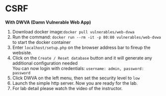 # CSRF 
**With DWVA (Damn Vulnerable Web App)**<br>
1. Download docker image:`docker pull vulnerables/web-dvwa`<br>
2. Run the command: `docker run --rm -it -p 80:80 vulnerables/web-dvwa` to start the docker container<br>
3. Enter `localhost/setup.php` on the browser address bar to fireup the websiste.<br>
4. Click on the `Create / Reset database` button and it will generate any additional configuration needed<br>
You can now login with credentials: `username: admin, password: password`<br>
5. Click DWVA on the left menu, then set the security level to `low`<br>
6. Launch the simple http server. Now you are ready for the lab.
7. For lab detail please watch the video of the instructor.
